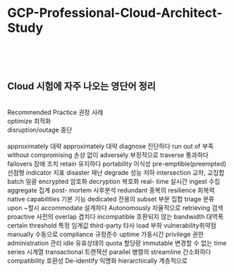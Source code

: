 # GCP-Professional-Cloud-Architect-Study
<br>
<br>
<br>

## Cloud 시험에 자주 나오는 영단어 정리
<br>
Recommended Practice 권장 사례<br>
optimize 최적화<br>
disruption/outage 중단<br><br>
approximately 대략
approximately 대략
diagnose 진단하다
run out of 부족
without compromising 손상 없이
adversely 부정적으로
traverse 통과하다
failovers 장애 조치
retain 유지하다
portability 이식성
pre-emptible(preempted) 선점형
indicator 지표
disaster 재난
degrade 성능 저하
intersection 교차, 교집합
batch 일괄
encrypted 암호화
decryption 복호화
real- time 실시간
ingest 수집
aggregate 집계
post- mortem 사후분석
redundant 중복의
resilience 회복력
native capabilities 기본 기능
dedicated 전용의
subset 부분 집합
triage 분류
upon ~할시
accommodate 설계하다
Autonomously 자율적으로
retrieving 검색
proactive 사전의
overlap 겹치다
incompatible 호환되지 않는
bandwidth 대역폭
certain threshold 특정 임계값
third-party 타사
load 부하
vulnerability취약점 
manually 수동으로 
compliance 규정준수
uptime 가동시간 
privilege 권한
administration 관리
idle 유휴상태의
quota 할당량
immutable 변경할 수 없는
time series 시계열
transactional 트랜잭션
parallel 병렬의
streamline 간소화하다
compatibility 호환성
De-identify 익명화
hierarchically 계층적으로

